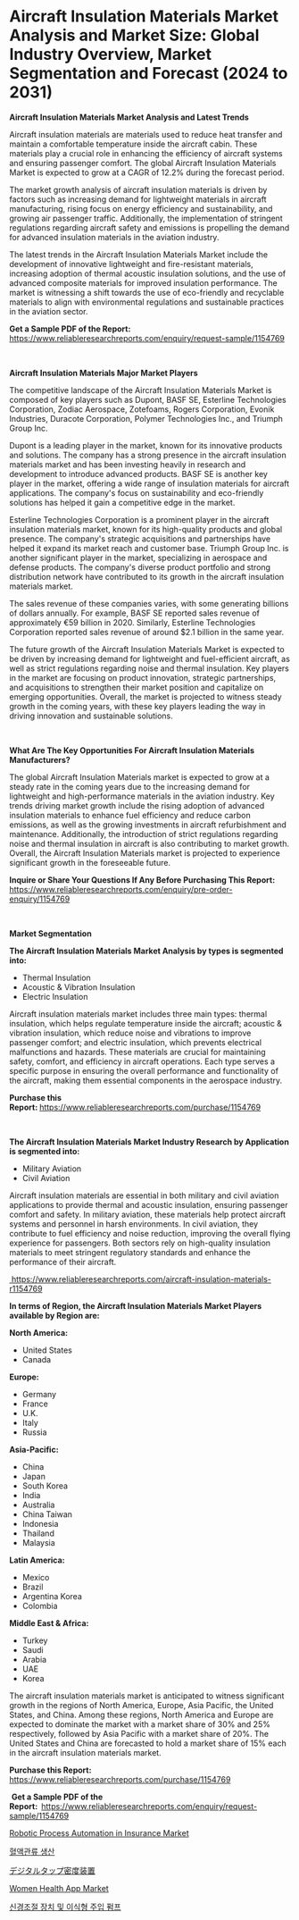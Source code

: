 <p><h1>Aircraft Insulation Materials Market Analysis and Market Size: Global Industry Overview, Market Segmentation and Forecast (2024 to 2031)</h1></p><p><strong>Aircraft Insulation Materials Market Analysis and Latest Trends</strong></p>
<p><p>Aircraft insulation materials are materials used to reduce heat transfer and maintain a comfortable temperature inside the aircraft cabin. These materials play a crucial role in enhancing the efficiency of aircraft systems and ensuring passenger comfort. The global Aircraft Insulation Materials Market is expected to grow at a CAGR of 12.2% during the forecast period.</p><p>The market growth analysis of aircraft insulation materials is driven by factors such as increasing demand for lightweight materials in aircraft manufacturing, rising focus on energy efficiency and sustainability, and growing air passenger traffic. Additionally, the implementation of stringent regulations regarding aircraft safety and emissions is propelling the demand for advanced insulation materials in the aviation industry.</p><p>The latest trends in the Aircraft Insulation Materials Market include the development of innovative lightweight and fire-resistant materials, increasing adoption of thermal acoustic insulation solutions, and the use of advanced composite materials for improved insulation performance. The market is witnessing a shift towards the use of eco-friendly and recyclable materials to align with environmental regulations and sustainable practices in the aviation sector.</p></p>
<p><strong>Get a Sample PDF of the Report:&nbsp;</strong> <a href="https://www.reliableresearchreports.com/enquiry/request-sample/1154769">https://www.reliableresearchreports.com/enquiry/request-sample/1154769</a></p>
<p>&nbsp;</p>
<p><strong>Aircraft Insulation Materials Major Market Players</strong></p>
<p><p>The competitive landscape of the Aircraft Insulation Materials Market is composed of key players such as Dupont, BASF SE, Esterline Technologies Corporation, Zodiac Aerospace, Zotefoams, Rogers Corporation, Evonik Industries, Duracote Corporation, Polymer Technologies Inc., and Triumph Group Inc.</p><p>Dupont is a leading player in the market, known for its innovative products and solutions. The company has a strong presence in the aircraft insulation materials market and has been investing heavily in research and development to introduce advanced products. BASF SE is another key player in the market, offering a wide range of insulation materials for aircraft applications. The company's focus on sustainability and eco-friendly solutions has helped it gain a competitive edge in the market.</p><p>Esterline Technologies Corporation is a prominent player in the aircraft insulation materials market, known for its high-quality products and global presence. The company's strategic acquisitions and partnerships have helped it expand its market reach and customer base. Triumph Group Inc. is another significant player in the market, specializing in aerospace and defense products. The company's diverse product portfolio and strong distribution network have contributed to its growth in the aircraft insulation materials market.</p><p>The sales revenue of these companies varies, with some generating billions of dollars annually. For example, BASF SE reported sales revenue of approximately €59 billion in 2020. Similarly, Esterline Technologies Corporation reported sales revenue of around $2.1 billion in the same year.</p><p>The future growth of the Aircraft Insulation Materials Market is expected to be driven by increasing demand for lightweight and fuel-efficient aircraft, as well as strict regulations regarding noise and thermal insulation. Key players in the market are focusing on product innovation, strategic partnerships, and acquisitions to strengthen their market position and capitalize on emerging opportunities. Overall, the market is projected to witness steady growth in the coming years, with these key players leading the way in driving innovation and sustainable solutions.</p></p>
<p>&nbsp;</p>
<p><strong>What Are The Key Opportunities For Aircraft Insulation Materials Manufacturers?</strong></p>
<p><p>The global Aircraft Insulation Materials market is expected to grow at a steady rate in the coming years due to the increasing demand for lightweight and high-performance materials in the aviation industry. Key trends driving market growth include the rising adoption of advanced insulation materials to enhance fuel efficiency and reduce carbon emissions, as well as the growing investments in aircraft refurbishment and maintenance. Additionally, the introduction of strict regulations regarding noise and thermal insulation in aircraft is also contributing to market growth. Overall, the Aircraft Insulation Materials market is projected to experience significant growth in the foreseeable future.</p></p>
<p><strong>Inquire or Share Your Questions If Any Before Purchasing This Report:</strong> <a href="https://www.reliableresearchreports.com/enquiry/pre-order-enquiry/1154769">https://www.reliableresearchreports.com/enquiry/pre-order-enquiry/1154769</a></p>
<p>&nbsp;</p>
<p><strong>Market Segmentation</strong></p>
<p><strong>The Aircraft Insulation Materials Market Analysis by types is segmented into:</strong></p>
<p><ul><li>Thermal Insulation</li><li>Acoustic & Vibration Insulation</li><li>Electric Insulation</li></ul></p>
<p><p>Aircraft insulation materials market includes three main types: thermal insulation, which helps regulate temperature inside the aircraft; acoustic & vibration insulation, which reduce noise and vibrations to improve passenger comfort; and electric insulation, which prevents electrical malfunctions and hazards. These materials are crucial for maintaining safety, comfort, and efficiency in aircraft operations. Each type serves a specific purpose in ensuring the overall performance and functionality of the aircraft, making them essential components in the aerospace industry.</p></p>
<p><strong>Purchase this Report:&nbsp;</strong><a href="https://www.reliableresearchreports.com/purchase/1154769">https://www.reliableresearchreports.com/purchase/1154769</a></p>
<p>&nbsp;</p>
<p><strong>The Aircraft Insulation Materials Market Industry Research by Application is segmented into:</strong></p>
<p><ul><li>Military Aviation</li><li>Civil Aviation</li></ul></p>
<p><p>Aircraft insulation materials are essential in both military and civil aviation applications to provide thermal and acoustic insulation, ensuring passenger comfort and safety. In military aviation, these materials help protect aircraft systems and personnel in harsh environments. In civil aviation, they contribute to fuel efficiency and noise reduction, improving the overall flying experience for passengers. Both sectors rely on high-quality insulation materials to meet stringent regulatory standards and enhance the performance of their aircraft.</p></p>
<p><a href="https://www.reliableresearchreports.com/aircraft-insulation-materials-r1154769">&nbsp;https://www.reliableresearchreports.com/aircraft-insulation-materials-r1154769</a></p>
<p><strong>In terms of Region, the Aircraft Insulation Materials Market Players available by Region are:</strong></p>
<p>
    <p> <strong> North America: </strong>
        <ul>
            <li>United States</li>
            <li>Canada</li>
        </ul>
        </p> 
    <p> <strong> Europe: </strong>
        <ul>
            <li>Germany</li>
            <li>France</li>
            <li>U.K.</li>
            <li>Italy</li>
            <li>Russia</li>
        </ul>
        </p> 
    <p> <strong> Asia-Pacific: </strong>
        <ul>
            <li>China</li>
            <li>Japan</li>
            <li>South Korea</li>
            <li>India</li>
            <li>Australia</li>
            <li>China Taiwan</li>
            <li>Indonesia</li>
            <li>Thailand</li>
            <li>Malaysia</li>
        </ul>
        </p> 
    <p> <strong> Latin America: </strong>
        <ul>
            <li>Mexico</li>
            <li>Brazil</li>
            <li>Argentina Korea</li>
            <li>Colombia</li>
        </ul>
        </p> 
    <p> <strong> Middle East & Africa: </strong>
        <ul>
            <li>Turkey</li>
            <li>Saudi</li>
            <li>Arabia</li>
            <li>UAE</li>
            <li>Korea</li>
        </ul>
    </p>
    </p>
<p><p>The aircraft insulation materials market is anticipated to witness significant growth in the regions of North America, Europe, Asia Pacific, the United States, and China. Among these regions, North America and Europe are expected to dominate the market with a market share of 30% and 25% respectively, followed by Asia Pacific with a market share of 20%. The United States and China are forecasted to hold a market share of 15% each in the aircraft insulation materials market.</p></p>
<p><strong>Purchase this Report: </strong><a href="https://www.reliableresearchreports.com/purchase/1154769">https://www.reliableresearchreports.com/purchase/1154769</a></p>
<p>&nbsp;<strong>Get a Sample PDF of the Report:&nbsp;&nbsp;</strong><a href="https://www.reliableresearchreports.com/enquiry/request-sample/1154769">https://www.reliableresearchreports.com/enquiry/request-sample/1154769</a></p>
<p><strong></strong></p>
<p><p><a href="https://github.com/maudAbbott7/Market-Research-Report-List-2/blob/main/robotic-process-automation-in-insurance-market.md">Robotic Process Automation in Insurance Market</a></p><p><a href="https://github.com/nuekbpymrrz5/Market-Research-Report-List-2/blob/main/1384763129928.md">혈액관류 생산</a></p><p><a href="https://github.com/LizaHeller2023/Market-Research-Report-List-1/blob/main/9983332111983.md">デジタルタップ密度装置</a></p><p><a href="https://github.com/mancsybtousav/Market-Research-Report-List-3/blob/main/women-health-app-market.md">Women Health App Market</a></p><p><a href="https://github.com/BrettWeberrt8767765/Market-Research-Report-List-2/blob/main/7039346129929.md">신경조절 장치 및 이식형 주입 펌프</a></p></p>